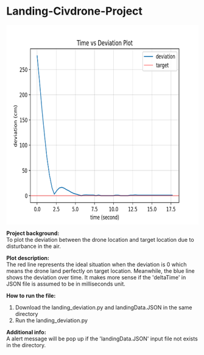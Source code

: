 # Landing-Civdrone-Project


<img align="center" src="https://github.com/Kevintirta/Landing-Civdrone-Project/blob/master/deviation.png" width="700" height="525">


**Project background:**<br/>
To plot the deviation between the drone location and target location due to disturbance in the air.

**Plot description:**<br/>
The red line represents the ideal situation when the deviation is 0 which means the drone land perfectly on target location. Meanwhile, the blue line shows the deviation over time. It makes more sense if the 'deltaTime' in JSON file is assumed to be in milliseconds unit.

**How to run the file:**<br/>
1. Download the landing_deviation.py and landingData.JSON in the same directory
2. Run the landing_deviation.py

**Additional info:**<br/>
A alert message will be pop up if the 'landingData.JSON' input file not exists in the directory.

